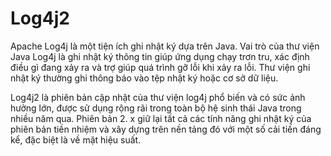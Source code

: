 # Log4j2
Apache Log4j là một tiện ích ghi nhật ký dựa trên Java. Vai trò của thư viện Java Log4j là ghi nhật ký thông tin giúp ứng dụng chạy trơn tru, xác định điều gì đang xảy ra và trợ giúp quá trình gỡ lỗi khi xảy ra lỗi. Thư viện ghi nhật ký thường ghi thông báo vào tệp nhật ký hoặc cơ sở dữ liệu.

Log4j2 là phiên bản cập nhật của thư viện log4j phổ biến và có sức ảnh hưởng lớn, được sử dụng rộng rãi trong toàn bộ hệ sinh thái Java trong nhiều năm qua. Phiên bản 2. x giữ lại tất cả các tính năng ghi nhật ký của phiên bản tiền nhiệm và xây dựng trên nền tảng đó với một số cải tiến đáng kể, đặc biệt là về mặt hiệu suất.
